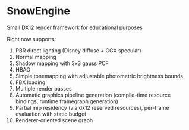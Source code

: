 # SnowEngine

Small DX12 render framework for educational purposes

Right now supports:
1) PBR direct lighting (Disney diffuse + GGX specular)
2) Normal mapping
3) Shadow mapping with 3x3 gauss PCF
4) HBAO
5) Simple tonemapping with adjustable photometric brightness bounds
6) FBX loading
7) Multiple render passes
8) Automatic graphics pipeline generation (compile-time resource bindings, runtime framegraph generation)
9) Partial mip residency (via dx12 reserved resources), per-frame evaluation with static budget
10) Renderer-oriented scene graph

